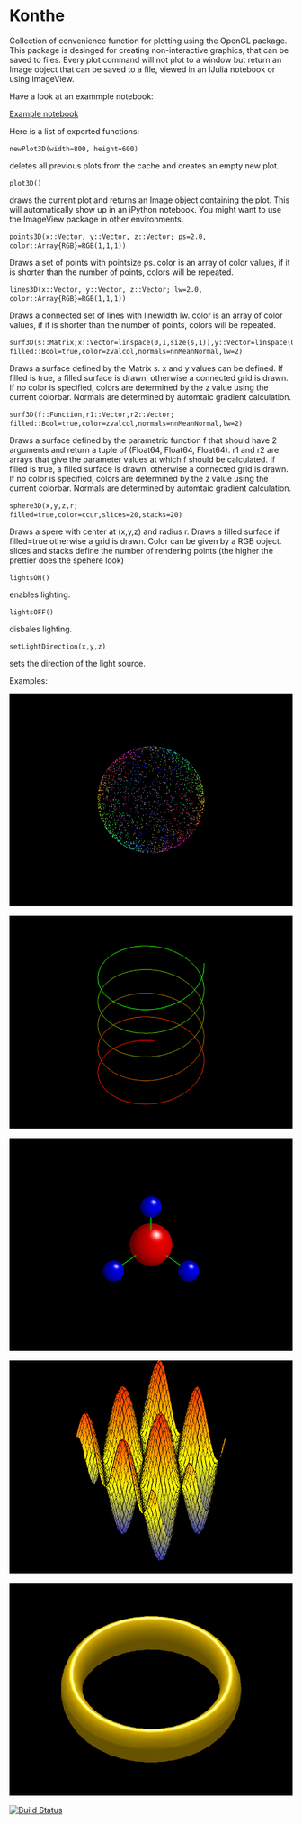# Konthe

Collection of convenience function for plotting using the OpenGL package. This package is desinged for creating non-interactive graphics, that can be saved to files. Every plot command will not plot to a window but return an Image object that can be saved to a file, viewed in an IJulia notebook or using ImageView.

Have a look at an exammple notebook:

[Example notebook](https://rawgithub.com/meggart/Konthe/master/examples/KontheExamples.html)

Here is a list of exported functions:

    newPlot3D(width=800, height=600)

deletes all previous plots from the cache and creates an empty new plot. 

    plot3D()

draws the current plot and returns an Image object containing the plot. This will automatically show up in an iPython notebook. 
You might want to use the ImageView package in other environments. 

    points3D(x::Vector, y::Vector, z::Vector; ps=2.0, color::Array{RGB}=RGB(1,1,1))

Draws a set of points with pointsize ps. color is an array of color values, if it is shorter than the number of points, colors will be repeated. 

    lines3D(x::Vector, y::Vector, z::Vector; lw=2.0, color::Array{RGB}=RGB(1,1,1))

Draws a connected set of lines with linewidth lw. color is an array of color values, if it is shorter than the number of points, colors will be repeated. 

    surf3D(s::Matrix;x::Vector=linspace(0,1,size(s,1)),y::Vector=linspace(0,1,size(s,2)),
	filled::Bool=true,color=zvalcol,normals=nnMeanNormal,lw=2)

Draws a surface defined by the Matrix s. x and y values can be defined. If filled is true, a filled surface is drawn, otherwise a connected grid is drawn. If no color is specified, colors are determined by the z value using the current colorbar. Normals are determined by automtaic gradient calculation. 

    surf3D(f::Function,r1::Vector,r2::Vector;
    filled::Bool=true,color=zvalcol,normals=nnMeanNormal,lw=2)

Draws a surface defined by the parametric function f that should have 2 arguments and return a tuple of (Float64, Float64, Float64). r1 and r2 are arrays that give the parameter values at which f should be calculated. If filled is true, a filled surface is drawn, otherwise a connected grid is drawn. If no color is specified, colors are determined by the z value using the current colorbar. Normals are determined by automtaic gradient calculation. 

    sphere3D(x,y,z,r;
	filled=true,color=ccur,slices=20,stacks=20)

Draws a spere with center at (x,y,z) and radius r. Draws a filled surface if filled=true otherwise a grid is drawn. Color can be given by a RGB object. slices and stacks define the number of rendering points (the higher the prettier does the spehere look)

    lightsON()

enables lighting.

    lightsOFF()

disbales lighting. 

	setLightDirection(x,y,z)

sets the direction of the light source. 

Examples:

![Fig1](https://github.com/meggart/Konthe/blob/master/examples/fig1.png?raw=true)

![Fig2](https://github.com/meggart/Konthe/blob/master/examples/fig2.png?raw=true)

![Fig3](https://github.com/meggart/Konthe/blob/master/examples/fig3.png?raw=true)

![Fig4](https://github.com/meggart/Konthe/blob/master/examples/fig4.png?raw=true)

![Fig5](https://github.com/meggart/Konthe/blob/master/examples/fig5.png?raw=true)

[![Build Status](https://travis-ci.org/meggart/glPlot.jl.png)](https://travis-ci.org/meggart/glPlot.jl)
